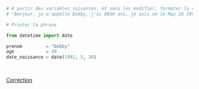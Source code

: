 ```python
# À partir des variables suivantes, et sans les modifier, formater la chaîne suivante pour obtenir le résultat suivant :
# "Bonjour, je m'appelle Bobby, j'ai 0030 ans, je suis né le May 26 1992."

# Printer la phrase

from datetime import date 

prenom         = "bobby"
age            = 30
date_naissance = date(1992, 5, 26)
```

<br>

[Correction](Correction%20-%2010.%20Formater%20des%20chaînes%20de%20caractères.md)
